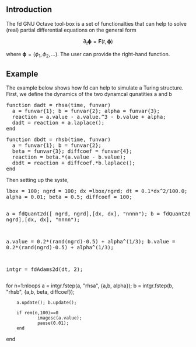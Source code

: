 <h2>Introduction</h2>

The fd GNU Octave tool-box is a set of functionalties that can help to solve (real) partial differential equations on the general form  

$$
  \partial_t \boldsymbol{\phi} = \mathbf{F}(t,\boldsymbol{\phi}) 
$$

where $\boldsymbol{\phi} = (\phi_1, \phi_2, \ldots)$. The user can provide the right-hand function. 


<h2>Example</h2>
The example below shows how fd can help to simulate a Turing structure. First, we define the dynamics of the two dynamcal qunatities a and b

<div class="box"> 
<pre>
function dadt = rhsa(time, funvar)
  a = funvar{1}; b = funvar{2}; alpha = funvar{3};
  reaction = a.value - a.value.^3 - b.value + alpha;
  dadt = reaction + a.laplace();
end
</pre>
<pre>
function dbdt = rhsb(time, funvar)
  a = funvar{1}; b = funvar{2};
  beta = funvar{3}; diffcoef = funvar{4};
  reaction = beta.*(a.value - b.value);
  dbdt = reaction + diffcoef.*b.laplace();
end
</pre>
</div>
Then setting up the syste,
<div class="box">
  <pre>
lbox = 100; ngrd = 100; dx =lbox/ngrd; dt = 0.1*dx^2/100.0; nloops = 1e4;
alpha = 0.01; beta = 0.5; diffcoef = 100;

a = fdQuant2d([ ngrd, ngrd],[dx, dx], "nnnn"); 
b = fdQuant2d([ngrd, ngrd],[dx, dx], "nnnn"); 

a.value = 0.2*(rand(ngrd)-0.5) + alpha^(1/3);
b.value = 0.2*(rand(ngrd)-0.5) + alpha^(1/3);

intgr = fdAdams2d(dt, 2);
</pre>
for n=1:nloops
        a = intgr.fstep(a, "rhsa", {a,b, alpha});
        b = intgr.fstep(b, "rhsb", {a,b, beta, diffcoef});

        a.update(); b.update();

        if rem(n,100)==0
                imagesc(a.value);
                pause(0.01);
        end
end
</pre>
</div>
